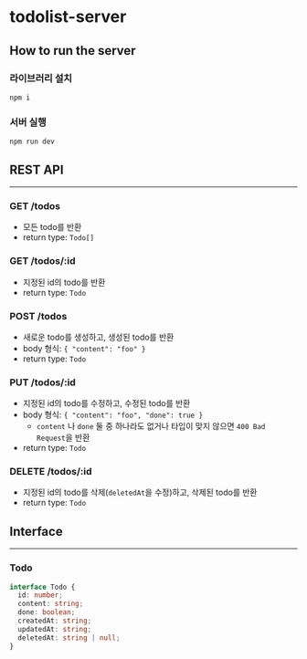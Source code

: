 # todolist-server

## How to run the server

### 라이브러리 설치

`npm i`

### 서버 실행

`npm run dev`

## REST API

---

### GET /todos

- 모든 todo를 반환
- return type: `Todo[]`

### GET /todos/:id

- 지정된 id의 todo를 반환
- return type: `Todo`

### POST /todos

- 새로운 todo를 생성하고, 생성된 todo를 반환
- body 형식: `{ "content": "foo" }`
- return type: `Todo`

### PUT /todos/:id

- 지정된 id의 todo를 수정하고, 수정된 todo를 반환
- body 형식: `{ "content": "foo", "done": true }`
  - `content` 나 `done` 둘 중 하나라도 없거나 타입이 맞지 않으면 `400 Bad Request`을 반환
- return type: `Todo`

### DELETE /todos/:id

- 지정된 id의 todo를 삭제(`deletedAt`을 수정)하고, 삭제된 todo를 반환
- return type: `Todo`

## Interface

---

### Todo

```typescript
interface Todo {
  id: number;
  content: string;
  done: boolean;
  createdAt: string;
  updatedAt: string;
  deletedAt: string | null;
}
```
